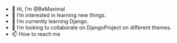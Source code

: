- 👋 Hi, I’m @BeMaximal
- 👀 I’m interested in learning new things.
- 🌱 I’m currently learning Django.
- 💞️ I’m looking to collaborate on DjangoProject on different themes.
- 📫 How to reach me 

<!---
BeMaximal/BeMaximal is a ✨ special ✨ repository because its `README.md` (this file) appears on your GitHub profile.
You can click the Preview link to take a look at your changes.
--->
